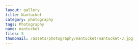 ```yaml
---
layout: gallery
title: Nantucket
category: photography
tags: Photography
name: nantucket
files: 5
thumbnail: /assets/photography/nantucket/nantucket-3.jpg
---
```

